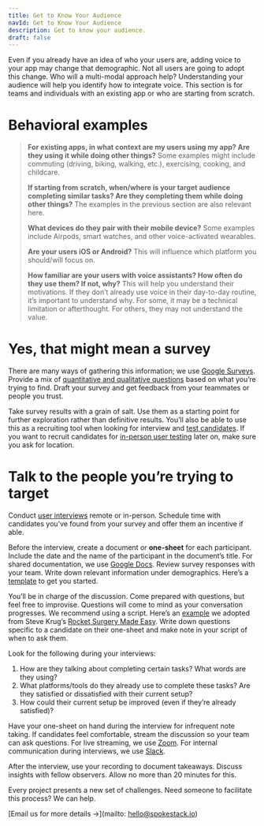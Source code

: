 ```yaml
---
title: Get to Know Your Audience
navId: Get to Know Your Audience
description: Get to know your audience.
draft: false
---
```


Even if you already have an idea of who your users are, adding voice to your app may change that demographic. Not all users are going to adopt this change. Who will a multi-modal approach help? Understanding your audience will help you identify how to integrate voice. This section is for teams and individuals with an existing app or who are starting from scratch.

# **Behavioral examples**

> **For existing apps, in what context are my users using my app? Are they using it while doing other things?**
> Some examples might include commuting (driving, biking, walking, etc.), exercising, cooking, and childcare.
>
> **If starting from scratch, when/where is your target audience completing similar tasks? Are they completing them while doing other things?**
> The examples in the previous section are also relevant here.
>
> **What devices do they pair with their mobile device?**
> Some examples include Airpods, smart watches, and other voice-activated wearables.
>
> **Are your users iOS or Android?**
> This will influence which platform you should/will focus on.
>
> **How familiar are your users with voice assistants? How often do they use them? If not, why?**
> This will help you understand their motivations. If they don’t already use voice in their day-to-day routine, it’s important to understand why. For some, it may be a technical limitation or afterthought. For others, they may not understand the value.

# **Yes, that might mean a survey**

There are many ways of gathering this information; we use [Google Surveys](https://surveys.google.com/warm-welcome?dest=%2Fyour-surveys%3Fcategory%3Dexample). Provide a mix of [quantitative and qualitative questions](https://www.nngroup.com/articles/qualitative-surveys/) based on what you’re trying to find. Draft your survey and get feedback from your teammates or people you trust.

Take survey results with a grain of salt. Use them as a starting point for further exploration rather than definitive results. You’ll also be able to use this as a recruiting tool when looking for interview and [test candidates](/docs/Design/test-with-real-people). If you want to recruit candidates for [in-person user testing](/docs/Design/test-with-real-people) later on, make sure you ask for location.

# **Talk to** **the people** **you’re trying to target**

Conduct [user interviews](https://www.nngroup.com/articles/user-interviews/) remote or in-person. Schedule time with candidates you’ve found from your survey and offer them an incentive if able.

Before the interview, create a document or **one-sheet** for each participant. Include the date and the name of the participant in the document’s title. For shared documentation, we use [Google Docs](https://www.google.com/docs/about/). Review survey responses with your team. Write down relevant information under demographics. Here’s a [template](https://docs.google.com/document/d/15YtXuLhlOKrNa6m9ElFBuG-O2ppCc4obVlivl4Dhqfk/edit?usp=sharing) to get you started.

You’ll be in charge of the discussion. Come prepared with questions, but feel free to improvise. Questions will come to mind as your conversation progresses. We recommend using a script. Here’s an [example](https://docs.google.com/document/d/1KdaeVRv1nlvMvZTMyglkvuv8EG8z6Lcv8Ca9-oLUkjY/edit?usp=sharing) we adopted from Steve Krug’s [Rocket Surgery Made Easy](https://www.amazon.com/Rocket-Surgery-Made-Easy-Yourself/dp/0321657292). Write down questions specific to a candidate on their one-sheet and make note in your script of when to ask them.

Look for the following during your interviews:

1. How are they talking about completing certain tasks? What words are they using?
2. What platforms/tools do they already use to complete these tasks? Are they satisfied or dissatisfied with their current setup?
3. How could their current setup be improved (even if they’re already satisfied)?

Have your one-sheet on hand during the interview for infrequent note taking. If candidates feel comfortable, stream the discussion so your team can ask questions. For live streaming, we use [Zoom](https://zoom.us/). For internal communication during interviews, we use [Slack](https://slack.com/).

After the interview, use your recording to document takeaways. Discuss insights with fellow observers. Allow no more than 20 minutes for this.

Every project presents a new set of challenges. Need someone to facilitate this process? We can help.

[Email us for more details →](mailto: hello@spokestack.io)
